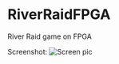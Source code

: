 # RiverRaidFPGA
River Raid game on FPGA


Screenshot: ![Screen pic](https://habrastorage.org/files/715/b70/927/715b70927752428cacc1280fa810bb42.png)
